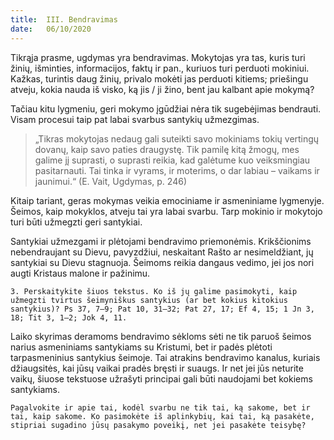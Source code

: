```yaml
---
title:  III. Bendravimas
date:   06/10/2020
---
```


Tikrąja prasme, ugdymas yra bendravimas. Mokytojas yra tas, kuris turi žinių, išminties, informacijos, faktų ir pan., kuriuos turi perduoti mokiniui. Kažkas, turintis daug žinių, privalo mokėti jas perduoti kitiems; priešingu atveju, kokia nauda iš visko, ką jis / ji žino, bent jau kalbant apie mokymą?

Tačiau kitu lygmeniu, geri mokymo įgūdžiai nėra tik sugebėjimas bendrauti. Visam procesui taip pat labai svarbus santykių užmezgimas. 

> <p></p>
> „Tikras mokytojas nedaug gali suteikti savo mokiniams tokių vertingų dovanų, kaip savo paties draugystę. Tik pamilę kitą žmogų, mes galime jį suprasti, o suprasti reikia, kad galėtume kuo veiksmingiau pasitarnauti. Tai tinka ir vyrams, ir moterims, o dar labiau – vaikams ir jaunimui.“ (E. Vait, Ugdymas, p. 246)

Kitaip tariant, geras mokymas veikia emociniame ir asmeniniame lygmenyje. Šeimos, kaip mokyklos, atveju tai yra labai svarbu. Tarp mokinio ir mokytojo turi būti užmegzti geri santykiai.

Santykiai užmezgami ir plėtojami bendravimo priemonėmis. Krikščionims nebendraujant su Dievu, pavyzdžiui, neskaitant Rašto ar nesimeldžiant, jų santykiai su Dievu stagnuoja. Šeimoms reikia dangaus vedimo, jei jos nori augti Kristaus malone ir pažinimu.

`3. Perskaitykite šiuos tekstus. Ko iš jų galime pasimokyti, kaip užmegzti tvirtus šeimyniškus santykius (ar bet kokius kitokius santykius)? Ps 37, 7–9; Pat 10, 31–32; Pat 27, 17; Ef 4, 15; 1 Jn 3, 18; Tit 3, 1–2; Jok 4, 11.`
														
Laiko skyrimas deramoms bendravimo sėkloms sėti ne tik paruoš šeimos narius asmeniniams santykiams su Kristumi, bet ir padės plėtoti tarpasmeninius santykius šeimoje. Tai atrakins bendravimo kanalus, kuriais džiaugsitės, kai jūsų vaikai pradės bręsti ir suaugs. Ir net jei jūs neturite vaikų, šiuose tekstuose užrašyti principai gali būti naudojami bet kokiems santykiams.

`Pagalvokite ir apie tai, kodėl svarbu ne tik tai, ką sakome, bet ir tai, kaip sakome. Ko pasimokėte iš aplinkybių, kai tai, ką pasakėte, stipriai sugadino jūsų pasakymo poveikį, net jei pasakėte teisybę?`